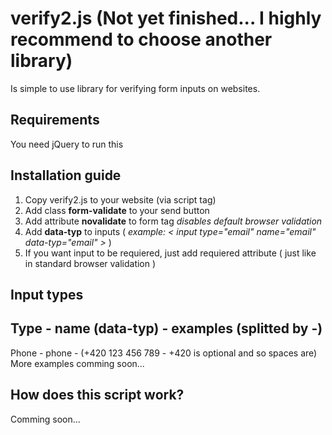 # verify2.js (Not yet finished... I highly recommend to choose another library)
Is simple to use library for verifying form inputs on websites.

## Requirements
You need jQuery to run this

## Installation guide
1) Copy verify2.js to your website (via script tag)
2) Add class __form-validate__ to your send button
3) Add attribute __novalidate__ to form tag _disables default browser validation_
4) Add __data-typ__ to inputs ( _example: < input type="email" name="email" data-typ="email" >_ )
5) If you want input to be requiered, just add requiered attribute ( just like in standard browser validation )

## Input types
Type - name (data-typ) - examples (splitted by -)
---------------------
Phone - phone - (+420 123 456 789 - +420 is optional and so spaces are)
More examples comming soon...

## How does this script work?
Comming soon...
